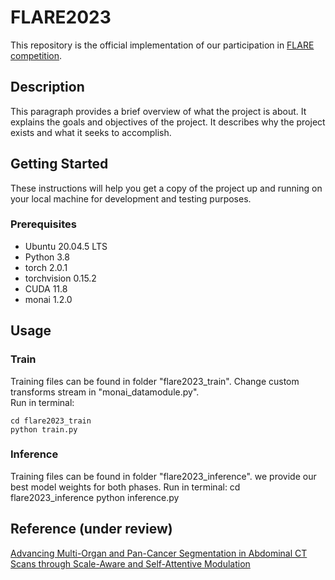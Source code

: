 # FLARE2023

This repository is the official implementation of our participation in [FLARE competition](https://codalab.lisn.upsaclay.fr/competitions/12239).

## Description

This paragraph provides a brief overview of what the project is about. It explains the goals and objectives of the project. It describes why the project exists and what it seeks to accomplish.  

## Getting Started

These instructions will help you get a copy of the project up and running on your local machine for development and testing purposes.

### Prerequisites
- Ubuntu 20.04.5 LTS
- Python 3.8
- torch 2.0.1
- torchvision 0.15.2
- CUDA 11.8
- monai 1.2.0

## Usage

### Train
Training files can be found in  folder "flare2023_train". Change custom transforms stream in  "monai_datamodule.py".  
Run in terminal: 
```
cd flare2023_train
python train.py
```

### Inference
Training files can be found in  folder "flare2023_inference". we provide our best model weights for both phases.
Run in terminal: 
cd flare2023_inference
python inference.py

## Reference (under review)
[Advancing Multi-Organ and Pan-Cancer
Segmentation in Abdominal CT Scans through
Scale-Aware and Self-Attentive Modulation](https://openreview.net/forum?id=Mz7HMmc01M)
